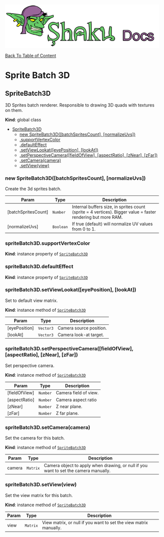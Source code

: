 ![Shaku JS](resources/logo-sm.png)

[Back To Table of Content](index.md)

# Sprite Batch 3D

<a name="SpriteBatch3D"></a>

## SpriteBatch3D
3D Sprites batch renderer. 
Responsible to drawing 3D quads with textures on them.

**Kind**: global class  

* [SpriteBatch3D](#SpriteBatch3D)
    * [new SpriteBatch3D([batchSpritesCount], [normalizeUvs])](#new_SpriteBatch3D_new)
    * [.supportVertexColor](#SpriteBatch3D+supportVertexColor)
    * [.defaultEffect](#SpriteBatch3D+defaultEffect)
    * [.setViewLookat([eyePosition], [lookAt])](#SpriteBatch3D+setViewLookat)
    * [.setPerspectiveCamera([fieldOfView], [aspectRatio], [zNear], [zFar])](#SpriteBatch3D+setPerspectiveCamera)
    * [.setCamera(camera)](#SpriteBatch3D+setCamera)
    * [.setView(view)](#SpriteBatch3D+setView)

<a name="new_SpriteBatch3D_new"></a>

### new SpriteBatch3D([batchSpritesCount], [normalizeUvs])
Create the 3d sprites batch.


| Param | Type | Description |
| --- | --- | --- |
| [batchSpritesCount] | <code>Number</code> | Internal buffers size, in sprites count (sprite = 4 vertices). Bigger value = faster rendering but more RAM. |
| [normalizeUvs] | <code>Boolean</code> | If true (default) will normalize UV values from 0 to 1. |

<a name="SpriteBatch3D+supportVertexColor"></a>

### spriteBatch3D.supportVertexColor
**Kind**: instance property of [<code>SpriteBatch3D</code>](#SpriteBatch3D)  
<a name="SpriteBatch3D+defaultEffect"></a>

### spriteBatch3D.defaultEffect
**Kind**: instance property of [<code>SpriteBatch3D</code>](#SpriteBatch3D)  
<a name="SpriteBatch3D+setViewLookat"></a>

### spriteBatch3D.setViewLookat([eyePosition], [lookAt])
Set to default view matrix.

**Kind**: instance method of [<code>SpriteBatch3D</code>](#SpriteBatch3D)  

| Param | Type | Description |
| --- | --- | --- |
| [eyePosition] | <code>Vector3</code> | Camera source position. |
| [lookAt] | <code>Vector3</code> | Camera look-at target. |

<a name="SpriteBatch3D+setPerspectiveCamera"></a>

### spriteBatch3D.setPerspectiveCamera([fieldOfView], [aspectRatio], [zNear], [zFar])
Set perspective camera.

**Kind**: instance method of [<code>SpriteBatch3D</code>](#SpriteBatch3D)  

| Param | Type | Description |
| --- | --- | --- |
| [fieldOfView] | <code>Number</code> | Camera field of view. |
| [aspectRatio] | <code>Number</code> | Camera aspect ratio |
| [zNear] | <code>Number</code> | Z near plane. |
| [zFar] | <code>Number</code> | Z far plane. |

<a name="SpriteBatch3D+setCamera"></a>

### spriteBatch3D.setCamera(camera)
Set the camera for this batch.

**Kind**: instance method of [<code>SpriteBatch3D</code>](#SpriteBatch3D)  

| Param | Type | Description |
| --- | --- | --- |
| camera | <code>Matrix</code> | Camera object to apply when drawing, or null if you want to set the camera manually. |

<a name="SpriteBatch3D+setView"></a>

### spriteBatch3D.setView(view)
Set the view matrix for this batch.

**Kind**: instance method of [<code>SpriteBatch3D</code>](#SpriteBatch3D)  

| Param | Type | Description |
| --- | --- | --- |
| view | <code>Matrix</code> | View matrix, or null if you want to set the view matrix manually. |

